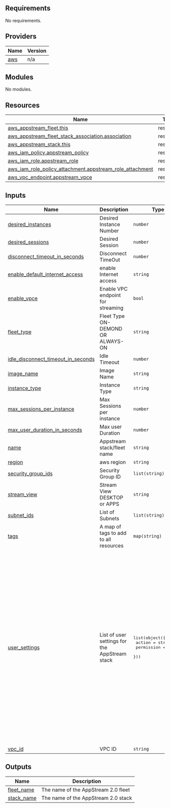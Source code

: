 ## Requirements

No requirements.

## Providers

| Name | Version |
|------|---------|
| <a name="provider_aws"></a> [aws](#provider\_aws) | n/a |

## Modules

No modules.

## Resources

| Name | Type |
|------|------|
| [aws_appstream_fleet.this](https://registry.terraform.io/providers/hashicorp/aws/latest/docs/resources/appstream_fleet) | resource |
| [aws_appstream_fleet_stack_association.association](https://registry.terraform.io/providers/hashicorp/aws/latest/docs/resources/appstream_fleet_stack_association) | resource |
| [aws_appstream_stack.this](https://registry.terraform.io/providers/hashicorp/aws/latest/docs/resources/appstream_stack) | resource |
| [aws_iam_policy.appstream_policy](https://registry.terraform.io/providers/hashicorp/aws/latest/docs/resources/iam_policy) | resource |
| [aws_iam_role.appstream_role](https://registry.terraform.io/providers/hashicorp/aws/latest/docs/resources/iam_role) | resource |
| [aws_iam_role_policy_attachment.appstream_role_attachment](https://registry.terraform.io/providers/hashicorp/aws/latest/docs/resources/iam_role_policy_attachment) | resource |
| [aws_vpc_endpoint.appstream_vpce](https://registry.terraform.io/providers/hashicorp/aws/latest/docs/resources/vpc_endpoint) | resource |

## Inputs

| Name | Description | Type | Default | Required |
|------|-------------|------|---------|:--------:|
| <a name="input_desired_instances"></a> [desired\_instances](#input\_desired\_instances) | Desired Instance Number | `number` | `1` | no |
| <a name="input_desired_sessions"></a> [desired\_sessions](#input\_desired\_sessions) | Desired Session | `number` | `null` | no |
| <a name="input_disconnect_timeout_in_seconds"></a> [disconnect\_timeout\_in\_seconds](#input\_disconnect\_timeout\_in\_seconds) | Disconnect TimeOut | `number` | `300` | no |
| <a name="input_enable_default_internet_access"></a> [enable\_default\_internet\_access](#input\_enable\_default\_internet\_access) | enable Internet access | `string` | `"false"` | no |
| <a name="input_enable_vpce"></a> [enable\_vpce](#input\_enable\_vpce) | Enable VPC endpoint for streaming | `bool` | `false` | no |
| <a name="input_fleet_type"></a> [fleet\_type](#input\_fleet\_type) | Fleet Type ON-DEMOND OR ALWAYS-ON | `string` | `"ON_DEMAND"` | no |
| <a name="input_idle_disconnect_timeout_in_seconds"></a> [idle\_disconnect\_timeout\_in\_seconds](#input\_idle\_disconnect\_timeout\_in\_seconds) | Idle Timeout | `number` | `600` | no |
| <a name="input_image_name"></a> [image\_name](#input\_image\_name) | Image Name | `string` | `"AppStream-WinServer2016-06-17-2024"` | no |
| <a name="input_instance_type"></a> [instance\_type](#input\_instance\_type) | Instance Type | `string` | `"stream.standard.medium"` | no |
| <a name="input_max_sessions_per_instance"></a> [max\_sessions\_per\_instance](#input\_max\_sessions\_per\_instance) | Max Sessions per instance | `number` | `null` | no |
| <a name="input_max_user_duration_in_seconds"></a> [max\_user\_duration\_in\_seconds](#input\_max\_user\_duration\_in\_seconds) | Max user Duration | `number` | `600` | no |
| <a name="input_name"></a> [name](#input\_name) | Appstream stack/fleet name | `string` | `""` | no |
| <a name="input_region"></a> [region](#input\_region) | aws region | `string` | `"us-west-2"` | no |
| <a name="input_security_group_ids"></a> [security\_group\_ids](#input\_security\_group\_ids) | Security Group ID | `list(string)` | `[]` | no |
| <a name="input_stream_view"></a> [stream\_view](#input\_stream\_view) | Stream View DESKTOP or APPS | `string` | `"DESKTOP"` | no |
| <a name="input_subnet_ids"></a> [subnet\_ids](#input\_subnet\_ids) | List of Subnets | `list(string)` | `[]` | no |
| <a name="input_tags"></a> [tags](#input\_tags) | A map of tags to add to all resources | `map(string)` | `{}` | no |
| <a name="input_user_settings"></a> [user\_settings](#input\_user\_settings) | List of user settings for the AppStream stack | <pre>list(object({<br>    action     = string<br>    permission = string<br>  }))</pre> | <pre>[<br>  {<br>    "action": "CLIPBOARD_COPY_FROM_LOCAL_DEVICE",<br>    "permission": "ENABLED"<br>  },<br>  {<br>    "action": "CLIPBOARD_COPY_TO_LOCAL_DEVICE",<br>    "permission": "ENABLED"<br>  },<br>  {<br>    "action": "FILE_UPLOAD",<br>    "permission": "ENABLED"<br>  },<br>  {<br>    "action": "FILE_DOWNLOAD",<br>    "permission": "ENABLED"<br>  },<br>  {<br>    "action": "PRINTING_TO_LOCAL_DEVICE",<br>    "permission": "ENABLED"<br>  },<br>  {<br>    "action": "DOMAIN_PASSWORD_SIGNIN",<br>    "permission": "DISABLED"<br>  },<br>  {<br>    "action": "DOMAIN_SMART_CARD_SIGNIN",<br>    "permission": "DISABLED"<br>  }<br>]</pre> | no |
| <a name="input_vpc_id"></a> [vpc\_id](#input\_vpc\_id) | VPC ID | `string` | `""` | no |

## Outputs

| Name | Description |
|------|-------------|
| <a name="output_fleet_name"></a> [fleet\_name](#output\_fleet\_name) | The name of the AppStream 2.0 fleet |
| <a name="output_stack_name"></a> [stack\_name](#output\_stack\_name) | The name of the AppStream 2.0 stack |
